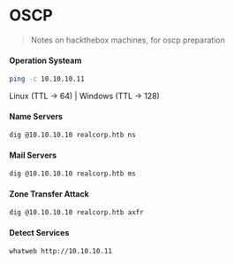 # OSCP

> Notes on hackthebox machines, for oscp preparation

#### Operation Systeam

```bash
ping -c 10.10.10.11
```

Linux (TTL -> 64) | Windows (TTL -> 128) 

#### Name Servers

```bash
dig @10.10.10.10 realcorp.htb ns
```

#### Mail Servers

```bash
dig @10.10.10.10 realcorp.htb ms
```

#### Zone Transfer Attack

```bash
dig @10.10.10.10 realcorp.htb axfr
```

#### Detect Services

```bash
whatweb http://10.10.10.11
```

